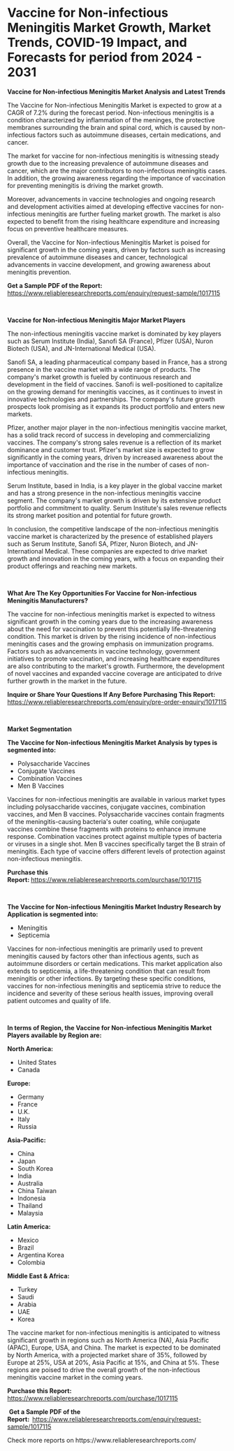 <p><h1>Vaccine for Non-infectious Meningitis Market Growth, Market Trends, COVID-19 Impact, and Forecasts for period from 2024 - 2031</h1></p><p><strong>Vaccine for Non-infectious Meningitis Market Analysis and Latest Trends</strong></p>
<p><p>The Vaccine for Non-infectious Meningitis Market is expected to grow at a CAGR of 7.2% during the forecast period. Non-infectious meningitis is a condition characterized by inflammation of the meninges, the protective membranes surrounding the brain and spinal cord, which is caused by non-infectious factors such as autoimmune diseases, certain medications, and cancer.</p><p>The market for vaccine for non-infectious meningitis is witnessing steady growth due to the increasing prevalence of autoimmune diseases and cancer, which are the major contributors to non-infectious meningitis cases. In addition, the growing awareness regarding the importance of vaccination for preventing meningitis is driving the market growth. </p><p>Moreover, advancements in vaccine technologies and ongoing research and development activities aimed at developing effective vaccines for non-infectious meningitis are further fueling market growth. The market is also expected to benefit from the rising healthcare expenditure and increasing focus on preventive healthcare measures.</p><p>Overall, the Vaccine for Non-infectious Meningitis Market is poised for significant growth in the coming years, driven by factors such as increasing prevalence of autoimmune diseases and cancer, technological advancements in vaccine development, and growing awareness about meningitis prevention.</p></p>
<p><strong>Get a Sample PDF of the Report:&nbsp;</strong> <a href="https://www.reliableresearchreports.com/enquiry/request-sample/1017115">https://www.reliableresearchreports.com/enquiry/request-sample/1017115</a></p>
<p>&nbsp;</p>
<p><strong>Vaccine for Non-infectious Meningitis Major Market Players</strong></p>
<p><p>The non-infectious meningitis vaccine market is dominated by key players such as Serum Institute (India), Sanofi SA (France), Pfizer (USA), Nuron Biotech (USA), and JN-International Medical (USA). </p><p>Sanofi SA, a leading pharmaceutical company based in France, has a strong presence in the vaccine market with a wide range of products. The company's market growth is fueled by continuous research and development in the field of vaccines. Sanofi is well-positioned to capitalize on the growing demand for meningitis vaccines, as it continues to invest in innovative technologies and partnerships. The company's future growth prospects look promising as it expands its product portfolio and enters new markets.</p><p>Pfizer, another major player in the non-infectious meningitis vaccine market, has a solid track record of success in developing and commercializing vaccines. The company's strong sales revenue is a reflection of its market dominance and customer trust. Pfizer's market size is expected to grow significantly in the coming years, driven by increased awareness about the importance of vaccination and the rise in the number of cases of non-infectious meningitis.</p><p>Serum Institute, based in India, is a key player in the global vaccine market and has a strong presence in the non-infectious meningitis vaccine segment. The company's market growth is driven by its extensive product portfolio and commitment to quality. Serum Institute's sales revenue reflects its strong market position and potential for future growth.</p><p>In conclusion, the competitive landscape of the non-infectious meningitis vaccine market is characterized by the presence of established players such as Serum Institute, Sanofi SA, Pfizer, Nuron Biotech, and JN-International Medical. These companies are expected to drive market growth and innovation in the coming years, with a focus on expanding their product offerings and reaching new markets.</p></p>
<p>&nbsp;</p>
<p><strong>What Are The Key Opportunities For Vaccine for Non-infectious Meningitis Manufacturers?</strong></p>
<p><p>The vaccine for non-infectious meningitis market is expected to witness significant growth in the coming years due to the increasing awareness about the need for vaccination to prevent this potentially life-threatening condition. This market is driven by the rising incidence of non-infectious meningitis cases and the growing emphasis on immunization programs. Factors such as advancements in vaccine technology, government initiatives to promote vaccination, and increasing healthcare expenditures are also contributing to the market's growth. Furthermore, the development of novel vaccines and expanded vaccine coverage are anticipated to drive further growth in the market in the future.</p></p>
<p><strong>Inquire or Share Your Questions If Any Before Purchasing This Report:</strong> <a href="https://www.reliableresearchreports.com/enquiry/pre-order-enquiry/1017115">https://www.reliableresearchreports.com/enquiry/pre-order-enquiry/1017115</a></p>
<p>&nbsp;</p>
<p><strong>Market Segmentation</strong></p>
<p><strong>The Vaccine for Non-infectious Meningitis Market Analysis by types is segmented into:</strong></p>
<p><ul><li>Polysaccharide Vaccines</li><li>Conjugate Vaccines</li><li>Combination Vaccines</li><li>Men B Vaccines</li></ul></p>
<p><p>Vaccines for non-infectious meningitis are available in various market types including polysaccharide vaccines, conjugate vaccines, combination vaccines, and Men B vaccines. Polysaccharide vaccines contain fragments of the meningitis-causing bacteria's outer coating, while conjugate vaccines combine these fragments with proteins to enhance immune response. Combination vaccines protect against multiple types of bacteria or viruses in a single shot. Men B vaccines specifically target the B strain of meningitis. Each type of vaccine offers different levels of protection against non-infectious meningitis.</p></p>
<p><strong>Purchase this Report:&nbsp;</strong><a href="https://www.reliableresearchreports.com/purchase/1017115">https://www.reliableresearchreports.com/purchase/1017115</a></p>
<p>&nbsp;</p>
<p><strong>The Vaccine for Non-infectious Meningitis Market Industry Research by Application is segmented into:</strong></p>
<p><ul><li>Meningitis</li><li>Septicemia</li></ul></p>
<p><p>Vaccines for non-infectious meningitis are primarily used to prevent meningitis caused by factors other than infectious agents, such as autoimmune disorders or certain medications. This market application also extends to septicemia, a life-threatening condition that can result from meningitis or other infections. By targeting these specific conditions, vaccines for non-infectious meningitis and septicemia strive to reduce the incidence and severity of these serious health issues, improving overall patient outcomes and quality of life.</p></p>
<p>&nbsp;</p>
<p><strong>In terms of Region, the Vaccine for Non-infectious Meningitis Market Players available by Region are:</strong></p>
<p>
    <p> <strong> North America: </strong>
        <ul>
            <li>United States</li>
            <li>Canada</li>
        </ul>
        </p> 
    <p> <strong> Europe: </strong>
        <ul>
            <li>Germany</li>
            <li>France</li>
            <li>U.K.</li>
            <li>Italy</li>
            <li>Russia</li>
        </ul>
        </p> 
    <p> <strong> Asia-Pacific: </strong>
        <ul>
            <li>China</li>
            <li>Japan</li>
            <li>South Korea</li>
            <li>India</li>
            <li>Australia</li>
            <li>China Taiwan</li>
            <li>Indonesia</li>
            <li>Thailand</li>
            <li>Malaysia</li>
        </ul>
        </p> 
    <p> <strong> Latin America: </strong>
        <ul>
            <li>Mexico</li>
            <li>Brazil</li>
            <li>Argentina Korea</li>
            <li>Colombia</li>
        </ul>
        </p> 
    <p> <strong> Middle East & Africa: </strong>
        <ul>
            <li>Turkey</li>
            <li>Saudi</li>
            <li>Arabia</li>
            <li>UAE</li>
            <li>Korea</li>
        </ul>
    </p>
    </p>
<p><p>The vaccine market for non-infectious meningitis is anticipated to witness significant growth in regions such as North America (NA), Asia Pacific (APAC), Europe, USA, and China. The market is expected to be dominated by North America, with a projected market share of 35%, followed by Europe at 25%, USA at 20%, Asia Pacific at 15%, and China at 5%. These regions are poised to drive the overall growth of the non-infectious meningitis vaccine market in the coming years.</p></p>
<p><strong>Purchase this Report: </strong><a href="https://www.reliableresearchreports.com/purchase/1017115">https://www.reliableresearchreports.com/purchase/1017115</a></p>
<p>&nbsp;<strong>Get a Sample PDF of the Report:&nbsp;&nbsp;</strong><a href="https://www.reliableresearchreports.com/enquiry/request-sample/1017115">https://www.reliableresearchreports.com/enquiry/request-sample/1017115</a></p>
<p><strong></strong></p>
<p>Check more reports on https://www.reliableresearchreports.com/</p>
